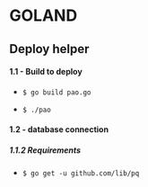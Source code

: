 # GOLAND 
##  Deploy helper
#### 1.1 -  Build to deploy

- `$ go build pao.go`

- `$ ./pao`

#### 1.2 - database connection
##### 1.1.2 Requirements

- `$ go get -u github.com/lib/pq`
